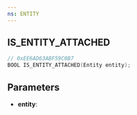 ```yaml
---
ns: ENTITY
---
```

## IS_ENTITY_ATTACHED

```c
// 0xEE6AD63ABF59C0B7
BOOL IS_ENTITY_ATTACHED(Entity entity);
```

## Parameters
* **entity**:
